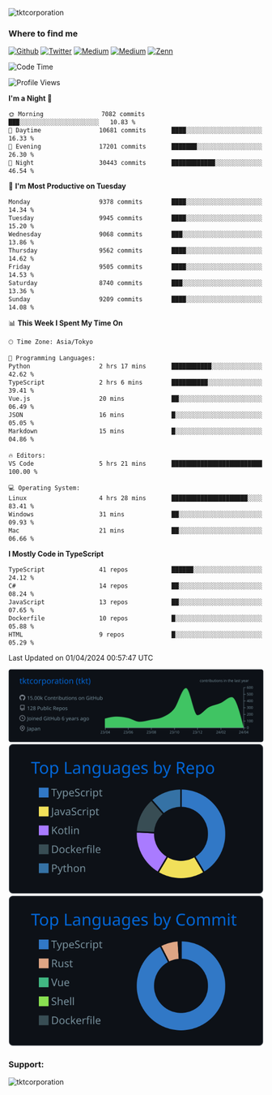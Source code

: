 <p align="left"> <img src="https://komarev.com/ghpvc/?username=tktcorporation&label=Profile%20views&color=0e75b6&style=flat" alt="tktcorporation" /> </p>

<h3>Where to find me</h3>
<p>
<a href="https://github.com/tktcorporation" target="_blank"><img alt="Github" src="https://img.shields.io/badge/GitHub-%2312100E.svg?&style=for-the-badge&logo=Github&logoColor=white" /></a>
<a href="https://twitter.com/tktcorporation" target="_blank"><img alt="Twitter" src="https://img.shields.io/badge/twitter-%231DA1F2.svg?&style=for-the-badge&logo=twitter&logoColor=white" /></a>
<a href="https://www.linkedin.com/in/tktcorporation" target="_blank"><img alt="Medium" src="https://img.shields.io/badge/linkdin-0a66c2.svg?&style=for-the-badge&logo=linkedin&logoColor=white" /></a>
<a href="https://qiita.com/tktcorporation" target="_blank"><img alt="Medium" src="https://img.shields.io/badge/qiita-55C500.svg?&style=for-the-badge&logo=qiita&logoColor=white" /></a>
<a href="https://zenn.dev/tktcorporation" target="_blank"><img alt="Zenn" src="https://img.shields.io/badge/Zenn-3EA8FF.svg?&style=for-the-badge&logo=Zenn&logoColor=white" /></a>
</p>
  
<!--START_SECTION:waka-->
![Code Time](http://img.shields.io/badge/Code%20Time-1%2C463%20hrs%2015%20mins-blue)

![Profile Views](http://img.shields.io/badge/Profile%20Views-0-blue)

**I'm a Night 🦉** 

```text
🌞 Morning                7082 commits        ███░░░░░░░░░░░░░░░░░░░░░░   10.83 % 
🌆 Daytime                10681 commits       ████░░░░░░░░░░░░░░░░░░░░░   16.33 % 
🌃 Evening                17201 commits       ███████░░░░░░░░░░░░░░░░░░   26.30 % 
🌙 Night                  30443 commits       ████████████░░░░░░░░░░░░░   46.54 % 
```
📅 **I'm Most Productive on Tuesday** 

```text
Monday                   9378 commits        ████░░░░░░░░░░░░░░░░░░░░░   14.34 % 
Tuesday                  9945 commits        ████░░░░░░░░░░░░░░░░░░░░░   15.20 % 
Wednesday                9068 commits        ███░░░░░░░░░░░░░░░░░░░░░░   13.86 % 
Thursday                 9562 commits        ████░░░░░░░░░░░░░░░░░░░░░   14.62 % 
Friday                   9505 commits        ████░░░░░░░░░░░░░░░░░░░░░   14.53 % 
Saturday                 8740 commits        ███░░░░░░░░░░░░░░░░░░░░░░   13.36 % 
Sunday                   9209 commits        ████░░░░░░░░░░░░░░░░░░░░░   14.08 % 
```


📊 **This Week I Spent My Time On** 

```text
🕑︎ Time Zone: Asia/Tokyo

💬 Programming Languages: 
Python                   2 hrs 17 mins       ███████████░░░░░░░░░░░░░░   42.62 % 
TypeScript               2 hrs 6 mins        ██████████░░░░░░░░░░░░░░░   39.41 % 
Vue.js                   20 mins             ██░░░░░░░░░░░░░░░░░░░░░░░   06.49 % 
JSON                     16 mins             █░░░░░░░░░░░░░░░░░░░░░░░░   05.05 % 
Markdown                 15 mins             █░░░░░░░░░░░░░░░░░░░░░░░░   04.86 % 

🔥 Editors: 
VS Code                  5 hrs 21 mins       █████████████████████████   100.00 % 

💻 Operating System: 
Linux                    4 hrs 28 mins       █████████████████████░░░░   83.41 % 
Windows                  31 mins             ██░░░░░░░░░░░░░░░░░░░░░░░   09.93 % 
Mac                      21 mins             ██░░░░░░░░░░░░░░░░░░░░░░░   06.66 % 
```

**I Mostly Code in TypeScript** 

```text
TypeScript               41 repos            ██████░░░░░░░░░░░░░░░░░░░   24.12 % 
C#                       14 repos            ██░░░░░░░░░░░░░░░░░░░░░░░   08.24 % 
JavaScript               13 repos            ██░░░░░░░░░░░░░░░░░░░░░░░   07.65 % 
Dockerfile               10 repos            █░░░░░░░░░░░░░░░░░░░░░░░░   05.88 % 
HTML                     9 repos             █░░░░░░░░░░░░░░░░░░░░░░░░   05.29 % 
```




 Last Updated on 01/04/2024 00:57:47 UTC
<!--END_SECTION:waka-->

[![](https://raw.githubusercontent.com/tktcorporation/tktcorporation/master/profile-summary-card-output/github_dark/0-profile-details.svg)](https://github.com/vn7n24fzkq/github-profile-summary-cards)
[![](https://raw.githubusercontent.com/tktcorporation/tktcorporation/master/profile-summary-card-output/github_dark/1-repos-per-language.svg)](https://github.com/vn7n24fzkq/github-profile-summary-cards) [![](https://raw.githubusercontent.com/tktcorporation/tktcorporation/master/profile-summary-card-output/github_dark/2-most-commit-language.svg)](https://github.com/vn7n24fzkq/github-profile-summary-cards)

<h3 align="left">Support:</h3>
<p><a href="https://www.buymeacoffee.com/tktcorporation"> <img align="left" src="https://cdn.buymeacoffee.com/buttons/v2/default-yellow.png" height="50" width="210" alt="tktcorporation" /></a></p><br><br>
